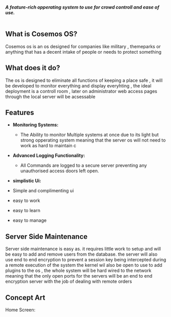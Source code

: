 
 
 <br>
  <img height=500 src='https://cdn.discordapp.com/attachments/865871878688866334/869200352132624394/Cosemos_OS_Logo.png' style='margin:1181px'>
</a>

 <br>
  <strong><i>A feature-rich opperating system to use for crowd controll and ease of use.</i></strong>
  <br>
  <br>



## What is Cosemos OS?
Cosemos os is an os designed for companies like military , themeparks or anything that has a decent intake of people or needs to protect something

## What does it do?
The os is designed to eliminate all functions of keeping a place safe , it will be developed to monitor everything and display everyhting , the ideal deployment is a controll room , later on administrator web access pages through the local server will be acsessable
## Features

* **Monitoring Systems:**
  * The Ability to monitor Multiple systems at once due to its light but strong opperating system meaning that the server os will not need to work as hard to maintain c

* **Advanced Logging Functionality:**
  * All Commands are logged to a secure server preventing any unauthorised access doors left open.
 
* **simplistic Ui:**
* Simple and complimenting ui 
* easy to work
* easy to learn
* easy to manage


## Server Side Maintenance
Server side maintenance is easy as.
it requires little work to setup and will be easy to add and remove users from the database.
the server will also use end to end encryption to prevent a session key being intercepted during a remote execution of the system
the kernel wil also be open to use to add plugins to the os , 
the whole system will be hard wired to the network meaning that the only open ports for the servers will be an end to end encryption server with the job of dealing with remote orders

## Concept Art
Home Screen:
<br>
  <img height=2480 src='https://cdn.discordapp.com/attachments/865871878688866334/869198303873601606/Lock_Screen_Concept.png' style='margin:3508px'>
</a>
<br>
<br>
Login Screen:
<br>
  <img height=2480 src='https://cdn.discordapp.com/attachments/865871878688866334/869198304339193856/Login_Screen_Prompt_Concept.png' style='margin:3508px'>
</a>
<br>
<br>
Incorrect Password:
<br>
  <img height=2480 src='https://cdn.discordapp.com/attachments/865871878688866334/869198304259498025/Login_Screen_Prompt_Incorrect_Conept.png'>
</a>
<br>
<br>
Logging in screen:
<br>
  <img height=2480 src='https://cdn.discordapp.com/attachments/865871878688866334/869198302946689034/Login_Screen_Logging-in_Concept.png'>
</a>
<br>
<br>
Default Desktp:
<br>
  <img height=2480 src='https://cdn.discordapp.com/attachments/865871878688866334/869198283191517214/Desktop_Template_Concept.png'>
</a>

## More Updates Soon
